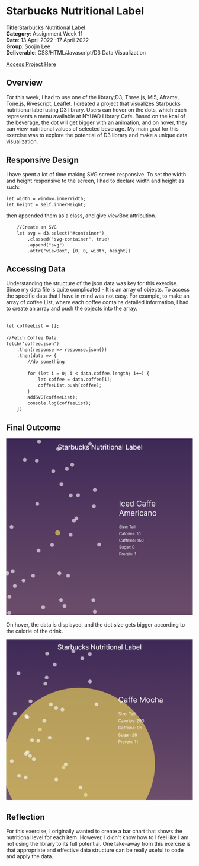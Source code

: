 # Starbucks Nutritional Label

**Title**:Starbucks Nutritional Label <br>
**Category**: Assignment Week 11 <br>
**Date**: 13 April 2022 -17 April 2022 <br>
**Group**: Soojin Lee <br>
**Deliverable**: CSS/HTML/Javascript/D3 Data Visualization <br>

[Access Project Here](https://soojin-lee0819.github.io/connectionsLab/Week12/index.html)

## Overview
For this week, I had to use one of the library;D3, Three.js, Ml5, Aframe, Tone.js, Rivescript, Leaflet. I created a project that visualizes Starbucks nutritional label using D3 library. Users can hover on the dots, which each represents a menu available at NYUAD Library Cafe. Based on the kcal of the beverage, the dot will get bigger with an animation, and on hover, they can view nutritional values of selected beverage. My main goal for this exercise was to explore the potential of D3 library and make a unique data visualization. 


## Responsive Design
I have spent a lot of time making SVG screen responsive. To set the width and height responsive to the screen, I had to declare width and height as such:

````
let width = window.innerWidth;
let height = self.innerHeight;
````

then appended them as a class, and give viewBox attribution. 

````
    //Create an SVG
    let svg = d3.select('#container')
        .classed("svg-container", true)
        .append("svg")
        .attr("viewBox", [0, 0, width, height])
````

## Accessing Data

Understanding the structure of the json data was key for this exercise. Since my data file is quite complicated - It is an array of objects. To access the specific data that I have in mind was not easy. For example, to make an array of coffee List, where each coffee contains detailed information, I had to create an array and push the objects into the array. 

````

let coffeeList = [];

//Fetch Coffee Data
fetch('coffee.json')
    .then(response => response.json())
    .then(data => {
        //do something

        for (let i = 0; i < data.coffee.length; i++) {
            let coffee = data.coffee[i];
            coffeeList.push(coffee);
        }
        addSVG(coffeeList);
        console.log(coffeeList);
    })

````

## Final Outcome

<img src="images/data.1.png" width="600">

On hover, the data is displayed, and the dot size gets bigger according to the calorie of the drink.

<img src="images/data.2.png" width="600">


## Reflection
For this exercise, I originally wanted to create a bar chart that shows the nutritional level for each item. However, I didn't know how to 
I feel like I am not using the library to its full potential. One take-away from this exercise is that appropriate and effective data structure can be really useful to code and apply the data. 

